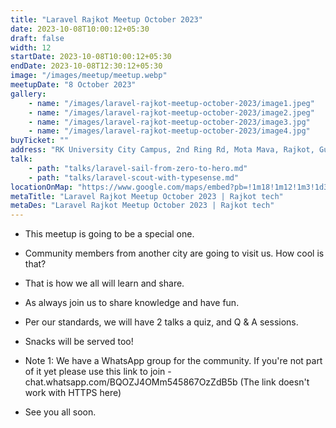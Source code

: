 ```yaml
---
title: "Laravel Rajkot Meetup October 2023"
date: 2023-10-08T10:00:12+05:30
draft: false
width: 12
startDate: 2023-10-08T10:00:12+05:30
endDate: 2023-10-08T12:30:12+05:30
image: "/images/meetup/meetup.webp"
meetupDate: "8 October 2023"
gallery:
    - name: "/images/laravel-rajkot-meetup-october-2023/image1.jpeg"
    - name: "/images/laravel-rajkot-meetup-october-2023/image2.jpeg"
    - name: "/images/laravel-rajkot-meetup-october-2023/image3.jpg"
    - name: "/images/laravel-rajkot-meetup-october-2023/image4.jpg"
buyTicket: ""
address: "RK University City Campus, 2nd Ring Rd, Mota Mava, Rajkot, Gujarat 360005, India"
talk: 
    - path: "talks/laravel-sail-from-zero-to-hero.md"
    - path: "talks/laravel-scout-with-typesense.md"
locationOnMap: "https://www.google.com/maps/embed?pb=!1m18!1m12!1m3!1d3692.4238969546304!2d70.75028447511475!3d22.261926944285523!2m3!1f0!2f0!3f0!3m2!1i1024!2i768!4f13.1!3m3!1m2!1s0x3959cbaf9787c173%3A0x8f107a3a70a8ad61!2sRK%20University%20City%20Campus!5e0!3m2!1sen!2sin!4v1704881177360!5m2!1sen!2sin"  
metaTitle: "Laravel Rajkot Meetup October 2023 | Rajkot tech"
metaDes: "Laravel Rajkot Meetup October 2023 | Rajkot tech"
---
```


- This meetup is going to be a special one.

- Community members from another city are going to visit us. How cool is that?

- That is how we all will learn and share.

- As always join us to share knowledge and have fun.

- Per our standards, we will have 2 talks a quiz, and Q & A sessions.

- Snacks will be served too!

- Note 1: We have a WhatsApp group for the community. If you're not part of it yet please use this link to join - chat.whatsapp.com/BQOZJ4OMm545867OzZdB5b (The link doesn't work with HTTPS here)

- See you all soon.


